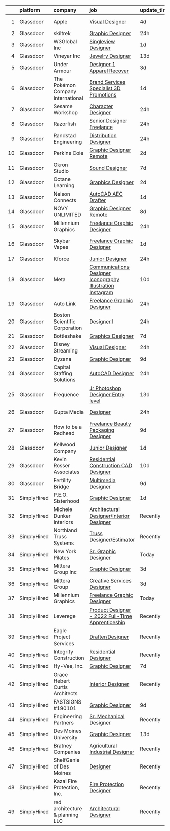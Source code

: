 

|    | platform    | company                           | job                                                                                                                                                                                                                                                                                                                                                                                                                                                                                                                                                                                                                                                                                                                                                                                                                                                                                                                                                                                                                                                                                                                                                                                                                                                                                                                           | update_time   | location             |
|---:|:------------|:----------------------------------|:------------------------------------------------------------------------------------------------------------------------------------------------------------------------------------------------------------------------------------------------------------------------------------------------------------------------------------------------------------------------------------------------------------------------------------------------------------------------------------------------------------------------------------------------------------------------------------------------------------------------------------------------------------------------------------------------------------------------------------------------------------------------------------------------------------------------------------------------------------------------------------------------------------------------------------------------------------------------------------------------------------------------------------------------------------------------------------------------------------------------------------------------------------------------------------------------------------------------------------------------------------------------------------------------------------------------------|:--------------|:---------------------|
|  1 | Glassdoor   | Apple                             | [Visual Designer](https://www.glassdoor.com/partner/jobListing.htm?pos=129&ao=1136043&s=58&guid=00000182d8fc434a95ad314354e96b35&src=GD_JOB_AD&t=SR&vt=w&cs=1_b989f69f&cb=1661497787652&jobListingId=1008084546211&jrtk=3-0-1gbcfogr8ia20801-1gbcfogrti17e801-f8d7bc85f08e5861-)                                                                                                                                                                                                                                                                                                                                                                                                                                                                                                                                                                                                                                                                                                                                                                                                                                                                                                                                                                                                                                              | 4d            | Cupertino, CA        |
|  2 | Glassdoor   | skiltrek                          | [Graphic Designer](https://www.glassdoor.com/partner/jobListing.htm?pos=111&ao=1136043&s=58&guid=00000182d8fc434a95ad314354e96b35&src=GD_JOB_AD&t=SR&vt=w&ea=1&cs=1_fa469fff&cb=1661497787651&jobListingId=1008093573531&jrtk=3-0-1gbcfogr8ia20801-1gbcfogrti17e801-7b8d5e09ddf61161-)                                                                                                                                                                                                                                                                                                                                                                                                                                                                                                                                                                                                                                                                                                                                                                                                                                                                                                                                                                                                                                        | 24h           | Remote               |
|  3 | Glassdoor   | W3Global Inc                      | [Singleview Designer](https://www.glassdoor.com/partner/jobListing.htm?pos=103&ao=1110586&s=58&guid=00000182d8fc434a95ad314354e96b35&src=GD_JOB_AD&t=SR&vt=w&ea=1&cs=1_d8d3fff6&cb=1661497787650&jobListingId=1008091319368&cpc=654405A9B1E0A9F5&jrtk=3-0-1gbcfogr8ia20801-1gbcfogrti17e801-7c349743649962cb--6NYlbfkN0DQr0I1mkHTYCHIQl-Z2q2GFo8_WIakD9g7JG9Jpso0F1szWHTNQT333qdHOIIMC5WKahooAly4FgyfdJKk8LSDHsphGXFh2M6R8YXiNiG-jsn-1qS6WLs7CnqXXJogJhSQw4l3GEDzGVixJfaLCbya9M0InVpPFyw4eEU-CxfbIwB4Ekefs2igb8rFcb6REePYgCwMH3Pt2aggypEelEIOKJvQ6wcZMxYTq4ao09Bs8qarp92bvNzBmdWxbzHiKD43WLMeKF_78RmwcRMZ6qRg2AYHN0fkXZ_6AvHHjoaxcb-3gJnkwJVu4yFrvcBfOH_FHCj2ORrW_sVFcS-87qh-qOlwgVteNDYQgbiuh1Y-QR3_FppCJpv20jFbRuhgrVz6e6likPGiC4SZc7k_PacZHO7-saAHaSajovhyDU-XLiccUTKxa4FrMza26zHfyu9wa85M9K4upvGNwUFtqTuYxe_8p8BkxnClwdMBgKYvl2xz2wVsx2Xt9BsZM4JVT35B5ceU5gKYYfAjeLG0qAiVYrzBLCcjrj2BsaEU78hJmjmapFKR4vhR2Kf45d5bqztlc7KaJJXeuA%3D%3D)                                                                                                                                                                                                                                                                                                                                                                                    | 1d            | Remote               |
|  4 | Glassdoor   | Vineyar Inc                       | [Jewelry Designer](https://www.glassdoor.com/partner/jobListing.htm?pos=109&ao=1136043&s=58&guid=00000182d8fc434a95ad314354e96b35&src=GD_JOB_AD&t=SR&vt=w&ea=1&cs=1_484f9345&cb=1661497787651&jobListingId=1008068821309&jrtk=3-0-1gbcfogr8ia20801-1gbcfogrti17e801-e85c44dfee557fe5-)                                                                                                                                                                                                                                                                                                                                                                                                                                                                                                                                                                                                                                                                                                                                                                                                                                                                                                                                                                                                                                        | 13d           | Remote               |
|  5 | Glassdoor   | Under Armour                      | [Designer 1  Apparel   Recover](https://www.glassdoor.com/partner/jobListing.htm?pos=112&ao=1136043&s=58&guid=00000182d8fc434a95ad314354e96b35&src=GD_JOB_AD&t=SR&vt=w&cs=1_abaa8f6c&cb=1661497787651&jobListingId=1008086113161&jrtk=3-0-1gbcfogr8ia20801-1gbcfogrti17e801-a10417a528aa828c-)                                                                                                                                                                                                                                                                                                                                                                                                                                                                                                                                                                                                                                                                                                                                                                                                                                                                                                                                                                                                                                | 3d            | New York, NY         |
|  6 | Glassdoor   | The Pokémon Company International | [Brand Services Specialist  3D   Promotions ](https://www.glassdoor.com/partner/jobListing.htm?pos=101&ao=1110586&s=58&guid=00000182d8fc434a95ad314354e96b35&src=GD_JOB_AD&t=SR&vt=w&cs=1_ef157d5d&cb=1661497787649&jobListingId=1008091253989&cpc=FB7E4A1762AE5BEC&jrtk=3-0-1gbcfogr8ia20801-1gbcfogrti17e801-4e97d5cf0f48728e--6NYlbfkN0CsgUO0V2fSZxJANSxJiftVXeq1wpG4BxYFHzXoW0hPJnnKXvOitF3aOGGKDfgwzkRXDV856MVr5ouNzS4Oce-3UyZot9xjG4yMiye54OZapTocgdF74un9tEdPJsJeju9BCL_iU4bDjTI5zmxCz9X48VJS8G9mljafO-eukz1de25MbyaIlMuobSoDVZMiF6J8r3iior2B5Qy4SpaoYfFSty_JqtPl82cVMMzx6pLk2GB-pyM-IGeoBle1EnGaM6wq6eUCeYrLWRvh7pR3QELNy1e-dDE-M44DtCZvr9Y-GsqEXhyM9aGC3vSEws0V2SgqPlv8Dt93nRVUvVRCJx_3jvV9_9V_YCpig9nXPnBK2rP6vJgay6zysDrTJ-uQ5kvufLj7aCoBQiB6_0vd2g2RsxnCdx2P_I8S21k5zK61a0p-GxQEgJBZ2GEo5uqI7gOzp0d8KNaZZdenKTU3I2WbxlGzBdJvW5l855pL_M8kXrMCmmSzTiO-nFsRCfoGBTLtZaeEI_TRdDRRs6RC5yQzSK5Slr83yc-_cScGBiBGneTyaKsmSkLAjRKr97E89SHR1lrsdr3dNvS0Kt06O-h2TmZDTKuvVbDISE3D3O2PusyoHHgX8U08L2YBMrYLW5kcDbYnyZAvFz-eWp5TD6l36eeiAkktQlBcajlv6qGgNakXX_lfdEjhqOx8bZ8pnbk6DTriNDVgKd0mkQeAtuionNZlKiUhOH0qJ2Hf-8LPtO9ICUsE-OD-ByxyXUJfFnze-9spTADeuOJV46zj8UemhTuWHrOBNukDr635YA9RundpwoDil2sWpd_a194PsrSZKmIqQKnZ7CMcN2gx3gx415V9WGWQLh6ljI0WnMHG8z-LBv7VcVIbtiFXK794duPwFRgC06lKQwRRLbL18xU8rvDGnOAosPMRWMofP-xrlQ%3D%3D) | 1d            | Seattle, WA          |
|  7 | Glassdoor   | Sesame Workshop                   | [Character Designer](https://www.glassdoor.com/partner/jobListing.htm?pos=123&ao=1136043&s=58&guid=00000182d8fc434a95ad314354e96b35&src=GD_JOB_AD&t=SR&vt=w&cs=1_0b71f29d&cb=1661497787652&jobListingId=1008093262209&jrtk=3-0-1gbcfogr8ia20801-1gbcfogrti17e801-eb4547dd63fffbe7-)                                                                                                                                                                                                                                                                                                                                                                                                                                                                                                                                                                                                                                                                                                                                                                                                                                                                                                                                                                                                                                           | 24h           | New York, NY         |
|  8 | Glassdoor   | Razorfish                         | [Senior Designer  Freelance ](https://www.glassdoor.com/partner/jobListing.htm?pos=127&ao=1136043&s=58&guid=00000182d8fc434a95ad314354e96b35&src=GD_JOB_AD&t=SR&vt=w&cs=1_f83c20f0&cb=1661497787652&jobListingId=1008095529967&jrtk=3-0-1gbcfogr8ia20801-1gbcfogrti17e801-6217769ca13291f9-)                                                                                                                                                                                                                                                                                                                                                                                                                                                                                                                                                                                                                                                                                                                                                                                                                                                                                                                                                                                                                                  | 24h           | Austin, TX           |
|  9 | Glassdoor   | Randstad Engineering              | [Distribution Designer](https://www.glassdoor.com/partner/jobListing.htm?pos=104&ao=1110586&s=58&guid=00000182d8fc434a95ad314354e96b35&src=GD_JOB_AD&t=SR&vt=w&ea=1&cs=1_cc133700&cb=1661497787650&jobListingId=1008094903285&cpc=6FC5BA77C9A4CD78&jrtk=3-0-1gbcfogr8ia20801-1gbcfogrti17e801-f5f7a316f666815a--6NYlbfkN0BDx217eft1lC7uqItkaModCFPNh_e0lnHdKkvEJecXwu4gIqA7CFTnvSYR8MShG5aPG82YAK-hcAoPXZawdyi9kJ28XkLsZ7oCNV04re1CGEDox95nUnDirRd_AQeeCe7yrxAKj7Oa_A9Sa8Ia_83KSG26RTqiw5RDSxULNlvXcYyAVkejzTjFHJyG4op1iHe0IGqK0h59twx9JTdPijLN3mlnI9EzsdXi7BToeFmNhMIS8NYXRik4IJutMsHAu5uquvfRvywx3gpjHT-SMoKpdqmgXgPtYxsC-ht8H1qOvY_n8RGPunv5eYD1WLkCpn3OQzqUAn2TAu__YFZJnQVBNHWyPhFL_7pNcHl7Vcq5gsfucqICNPdCO2RRqqzy3ZGlENFKia-ZXWWppPUSXzJBNRmBESpGsS8EsK17Gg6ek6InnZtFAVH2i42iCW7LQG3t_A69bwU4O4pTnEHrf86tPDiBhDXjW1xfnya7-tqXHI0ZiYVBeguQZd3qawd9u2GAgw2H1mIcD5263AUUgO1d8PVldLpl8UtCfBij5HG0cuVR62h__6ZP46YOSNY7dmW-yDz6PGkHbyZBAIONZU4d-WO4axPTqBr0HCEx0i3xI9nHCbueiWZi1pMlcuJ3TIIKLuft_DD9Rg%3D%3D)                                                                                                                                                                                                                                                                                                                  | 24h           | Walled Lake, MI      |
| 10 | Glassdoor   | Perkins Coie                      | [Graphic Designer   Remote](https://www.glassdoor.com/partner/jobListing.htm?pos=113&ao=1136043&s=58&guid=00000182d8fc434a95ad314354e96b35&src=GD_JOB_AD&t=SR&vt=w&cs=1_85406dde&cb=1661497787651&jobListingId=1008088557866&jrtk=3-0-1gbcfogr8ia20801-1gbcfogrti17e801-ebd22c716f2ff4d3-)                                                                                                                                                                                                                                                                                                                                                                                                                                                                                                                                                                                                                                                                                                                                                                                                                                                                                                                                                                                                                                    | 2d            | Seattle, WA          |
| 11 | Glassdoor   | Okron Studio                      | [Sound Designer](https://www.glassdoor.com/partner/jobListing.htm?pos=106&ao=1136043&s=58&guid=00000182d8fc434a95ad314354e96b35&src=GD_JOB_AD&t=SR&vt=w&ea=1&cs=1_93e290a6&cb=1661497787650&jobListingId=1008079733036&jrtk=3-0-1gbcfogr8ia20801-1gbcfogrti17e801-d7d03bc56f607eed-)                                                                                                                                                                                                                                                                                                                                                                                                                                                                                                                                                                                                                                                                                                                                                                                                                                                                                                                                                                                                                                          | 7d            | Remote               |
| 12 | Glassdoor   | Octane Learning                   | [Graphics Designer](https://www.glassdoor.com/partner/jobListing.htm?pos=122&ao=1136043&s=58&guid=00000182d8fc434a95ad314354e96b35&src=GD_JOB_AD&t=SR&vt=w&ea=1&cs=1_fc877a27&cb=1661497787652&jobListingId=1008088059425&jrtk=3-0-1gbcfogr8ia20801-1gbcfogrti17e801-8c0e59c7eee0087d-)                                                                                                                                                                                                                                                                                                                                                                                                                                                                                                                                                                                                                                                                                                                                                                                                                                                                                                                                                                                                                                       | 2d            | Princeton, NJ        |
| 13 | Glassdoor   | Nelson Connects                   | [AutoCAD AEC Drafter](https://www.glassdoor.com/partner/jobListing.htm?pos=116&ao=1136043&s=58&guid=00000182d8fc434a95ad314354e96b35&src=GD_JOB_AD&t=SR&vt=w&ea=1&cs=1_27be397b&cb=1661497787651&jobListingId=1008091548028&jrtk=3-0-1gbcfogr8ia20801-1gbcfogrti17e801-f448d292e1d6b3d0-)                                                                                                                                                                                                                                                                                                                                                                                                                                                                                                                                                                                                                                                                                                                                                                                                                                                                                                                                                                                                                                     | 1d            | Remote               |
| 14 | Glassdoor   | NOVY UNLIMITED                    | [Graphic Designer  Remote ](https://www.glassdoor.com/partner/jobListing.htm?pos=115&ao=1136043&s=58&guid=00000182d8fc434a95ad314354e96b35&src=GD_JOB_AD&t=SR&vt=w&ea=1&cs=1_a66c8748&cb=1661497787651&jobListingId=1008076560976&jrtk=3-0-1gbcfogr8ia20801-1gbcfogrti17e801-278821e63e23f65f-)                                                                                                                                                                                                                                                                                                                                                                                                                                                                                                                                                                                                                                                                                                                                                                                                                                                                                                                                                                                                                               | 8d            | Remote               |
| 15 | Glassdoor   | Millennium Graphics               | [Freelance Graphic Designer](https://www.glassdoor.com/partner/jobListing.htm?pos=107&ao=1136043&s=58&guid=00000182d8fc434a95ad314354e96b35&src=GD_JOB_AD&t=SR&vt=w&ea=1&cs=1_73acc214&cb=1661497787650&jobListingId=1008093608696&jrtk=3-0-1gbcfogr8ia20801-1gbcfogrti17e801-0043bb824ce4f82d-)                                                                                                                                                                                                                                                                                                                                                                                                                                                                                                                                                                                                                                                                                                                                                                                                                                                                                                                                                                                                                              | 24h           | Remote               |
| 16 | Glassdoor   | Skybar Vapes                      | [Freelance Graphic Designer](https://www.glassdoor.com/partner/jobListing.htm?pos=128&ao=1136043&s=58&guid=00000182d8fc434a95ad314354e96b35&src=GD_JOB_AD&t=SR&vt=w&ea=1&cs=1_5a1c65ac&cb=1661497787652&jobListingId=1008091466649&jrtk=3-0-1gbcfogr8ia20801-1gbcfogrti17e801-60f2be45de26160b-)                                                                                                                                                                                                                                                                                                                                                                                                                                                                                                                                                                                                                                                                                                                                                                                                                                                                                                                                                                                                                              | 1d            | Sterling Heights, MI |
| 17 | Glassdoor   | Kforce                            | [Junior Designer](https://www.glassdoor.com/partner/jobListing.htm?pos=102&ao=1110586&s=58&guid=00000182d8fc434a95ad314354e96b35&src=GD_JOB_AD&t=SR&vt=w&cs=1_dbf747f9&cb=1661497787649&jobListingId=1008094267894&cpc=334ABAF5D42DC775&jrtk=3-0-1gbcfogr8ia20801-1gbcfogrti17e801-817b2b742e64e586--6NYlbfkN0C5IatSLh_Ak1q39eQQoPIxD737RW9NeiYGvIRXkrLjEBkC4LI6KweFWWPiS1PvvlxUGdptNRpw1mKcG6uwONvCySWnoOePvZjv-5UDHtES02hrrnV6BclfjQyml_vWbILDvjFYcbpWqzkbxJHd24OcR_-727oMjFKmKdl_pqhcqYaclFqrMnqXEMqXI-RiJPFyQ8i8Qu738Ea2tdN4XKjmU7WgyI01_LHzijWmveB6G1lVpQYocLFRrJ_f4fl88xgMgGfoBBYlumWHnyuGPAaIE4F7YXUWa1M9tiFRSpuRrz27TGBDAbmvP04rP56gDikOshwblVxKXkNNtMe1zyFN8Iy9JTCanGGVmRZOacBGklsy5HtN44Tto1482rrTrdpk4yG7pcJvcCUEDmGn7vfPabnhEdtrsNHd-WCbGr6Tu51ZpKPPuR2j6w0p_aEC3fU3UBeUA5TUWc5XMR7IWaLcvKBfYS4bnRo0h0VLHHzNt83rNQ3FV3H6Ab-r58p_1R55guzKOm5GLBU4wZOzE34VaKjF_3znumpRcdDk63UWYgFoChfFkF_eQOuXx4lDbFe0vpoPc3yuAukCHpGseVj3uOYPb9G7tF8%3D)                                                                                                                                                                                                                                                                                                                                                                           | 24h           | Draper, UT           |
| 18 | Glassdoor   | Meta                              | [Communications Designer  Iconography   Illustration   Instagram](https://www.glassdoor.com/partner/jobListing.htm?pos=120&ao=1136043&s=58&guid=00000182d8fc434a95ad314354e96b35&src=GD_JOB_AD&t=SR&vt=w&cs=1_a3a0ddf3&cb=1661497787652&jobListingId=1008072504877&jrtk=3-0-1gbcfogr8ia20801-1gbcfogrti17e801-44ce39b614b2a47b-)                                                                                                                                                                                                                                                                                                                                                                                                                                                                                                                                                                                                                                                                                                                                                                                                                                                                                                                                                                                              | 10d           | New York, NY         |
| 19 | Glassdoor   | Auto Link                         | [Freelance Graphic Designer](https://www.glassdoor.com/partner/jobListing.htm?pos=110&ao=1136043&s=58&guid=00000182d8fc434a95ad314354e96b35&src=GD_JOB_AD&t=SR&vt=w&ea=1&cs=1_6888f7ca&cb=1661497787651&jobListingId=1008093730727&jrtk=3-0-1gbcfogr8ia20801-1gbcfogrti17e801-b84267b5104450a8-)                                                                                                                                                                                                                                                                                                                                                                                                                                                                                                                                                                                                                                                                                                                                                                                                                                                                                                                                                                                                                              | 24h           | Remote               |
| 20 | Glassdoor   | Boston Scientific Corporation     | [Designer I](https://www.glassdoor.com/partner/jobListing.htm?pos=126&ao=1136043&s=58&guid=00000182d8fc434a95ad314354e96b35&src=GD_JOB_AD&t=SR&vt=w&cs=1_9b889305&cb=1661497787652&jobListingId=1008093711980&jrtk=3-0-1gbcfogr8ia20801-1gbcfogrti17e801-bea0792f6f43c074-)                                                                                                                                                                                                                                                                                                                                                                                                                                                                                                                                                                                                                                                                                                                                                                                                                                                                                                                                                                                                                                                   | 24h           | Arden Hills, MN      |
| 21 | Glassdoor   | Bottleshake                       | [Graphics Designer](https://www.glassdoor.com/partner/jobListing.htm?pos=121&ao=1136043&s=58&guid=00000182d8fc434a95ad314354e96b35&src=GD_JOB_AD&t=SR&vt=w&ea=1&cs=1_115b1ce5&cb=1661497787652&jobListingId=1008078927953&jrtk=3-0-1gbcfogr8ia20801-1gbcfogrti17e801-2a1912e58e1efae4-)                                                                                                                                                                                                                                                                                                                                                                                                                                                                                                                                                                                                                                                                                                                                                                                                                                                                                                                                                                                                                                       | 7d            | Remote               |
| 22 | Glassdoor   | Disney Streaming                  | [Visual Designer](https://www.glassdoor.com/partner/jobListing.htm?pos=119&ao=1136043&s=58&guid=00000182d8fc434a95ad314354e96b35&src=GD_JOB_AD&t=SR&vt=w&cs=1_bfbdcc7c&cb=1661497787651&jobListingId=1008093558407&jrtk=3-0-1gbcfogr8ia20801-1gbcfogrti17e801-4dfa923326da9c16-)                                                                                                                                                                                                                                                                                                                                                                                                                                                                                                                                                                                                                                                                                                                                                                                                                                                                                                                                                                                                                                              | 24h           | New York, NY         |
| 23 | Glassdoor   | Dyzana                            | [Graphic Designer](https://www.glassdoor.com/partner/jobListing.htm?pos=108&ao=1136043&s=58&guid=00000182d8fc434a95ad314354e96b35&src=GD_JOB_AD&t=SR&vt=w&ea=1&cs=1_06fdc4ad&cb=1661497787650&jobListingId=1008074409889&jrtk=3-0-1gbcfogr8ia20801-1gbcfogrti17e801-4da9dba61733c90e-)                                                                                                                                                                                                                                                                                                                                                                                                                                                                                                                                                                                                                                                                                                                                                                                                                                                                                                                                                                                                                                        | 9d            | Remote               |
| 24 | Glassdoor   | Capital Staffing Solutions        | [AutoCAD Designer](https://www.glassdoor.com/partner/jobListing.htm?pos=105&ao=1110586&s=58&guid=00000182d8fc434a95ad314354e96b35&src=GD_JOB_AD&t=SR&vt=w&ea=1&cs=1_92e9262f&cb=1661497787650&jobListingId=1008093707500&jrtk=3-0-1gbcfogr8ia20801-1gbcfogrti17e801-b34f88da730dfd70--6NYlbfkN0AHXq2vAVwR3IH7wgnTMdWCa3HguypIXx0DFudX-u0zu6XSU0N9gDGCMsnO9yvyAfNQ1952TdEl1d8QJz1D6q1_pEeXYsvWB9tkYnVZyyesfq1hvayabJOl8wHOmUKlpK0vz3vkSYWNNCy2qoCJGURjGvuapOyV8bn7Hnti-KOV1jFz2So759reRZtvVcDJW5_XzlagdId0-jEloR3YOnfPE95LlgYytSzTLN1EG8Uv83eyAW1_ebBxhVvHvgLxEX1eFknrwJNt2JC3pOSJJunBZ4d5WjjDOdq2_6bK-Va0YOdQTjSVxhRulECu5310T5oFHoUB26Vz8C7sbdPD_aC43l_z_AucuuJDScX8Q9RBSQYs3BSxHvKj-0fzFZoLrQS2aNqPgVBnPEt_X6MebSTp5MBSiMxoFiewvVjNCr2ejvGChYm5DH93USs8wPsAn7UjWaO_pEf6HesdmMNXzNITyNbzosPtKqCh2mtK7AZitGX7BcRnXOpgUdXrBW2SJ-wLQwAMN9Z37Q%3D%3D)                                                                                                                                                                                                                                                                                                                                                                                                                                                                            | 24h           | Sheboygan Falls, WI  |
| 25 | Glassdoor   | Frequence                         | [Jr  Photoshop Designer  Entry level ](https://www.glassdoor.com/partner/jobListing.htm?pos=117&ao=1136043&s=58&guid=00000182d8fc434a95ad314354e96b35&src=GD_JOB_AD&t=SR&vt=w&ea=1&cs=1_d6d812e5&cb=1661497787651&jobListingId=1008069114444&jrtk=3-0-1gbcfogr8ia20801-1gbcfogrti17e801-ebe8f0f4224f7fa4-)                                                                                                                                                                                                                                                                                                                                                                                                                                                                                                                                                                                                                                                                                                                                                                                                                                                                                                                                                                                                                    | 13d           | Remote               |
| 26 | Glassdoor   | Gupta Media                       | [Designer](https://www.glassdoor.com/partner/jobListing.htm?pos=125&ao=1136043&s=58&guid=00000182d8fc434a95ad314354e96b35&src=GD_JOB_AD&t=SR&vt=w&ea=1&cs=1_124c1af6&cb=1661497787652&jobListingId=1008095246045&jrtk=3-0-1gbcfogr8ia20801-1gbcfogrti17e801-8b301a6a44ccd32c-)                                                                                                                                                                                                                                                                                                                                                                                                                                                                                                                                                                                                                                                                                                                                                                                                                                                                                                                                                                                                                                                | 24h           | Boston, MA           |
| 27 | Glassdoor   | How to be a Redhead               | [Freelance Beauty Packaging Designer](https://www.glassdoor.com/partner/jobListing.htm?pos=114&ao=1136043&s=58&guid=00000182d8fc434a95ad314354e96b35&src=GD_JOB_AD&t=SR&vt=w&ea=1&cs=1_3bd951ab&cb=1661497787651&jobListingId=1008074854296&jrtk=3-0-1gbcfogr8ia20801-1gbcfogrti17e801-3b678a8a9f0d509b-)                                                                                                                                                                                                                                                                                                                                                                                                                                                                                                                                                                                                                                                                                                                                                                                                                                                                                                                                                                                                                     | 9d            | Remote               |
| 28 | Glassdoor   | Kellwood Company                  | [Junior Designer](https://www.glassdoor.com/partner/jobListing.htm?pos=130&ao=1136043&s=58&guid=00000182d8fc434a95ad314354e96b35&src=GD_JOB_AD&t=SR&vt=w&ea=1&cs=1_46912408&cb=1661497787653&jobListingId=1008091652609&jrtk=3-0-1gbcfogr8ia20801-1gbcfogrti17e801-99d4ab55030d7825-)                                                                                                                                                                                                                                                                                                                                                                                                                                                                                                                                                                                                                                                                                                                                                                                                                                                                                                                                                                                                                                         | 1d            | La Puente, CA        |
| 29 | Glassdoor   | Kevin Rosser   Associates         | [Residential Construction CAD Designer](https://www.glassdoor.com/partner/jobListing.htm?pos=124&ao=1136043&s=58&guid=00000182d8fc434a95ad314354e96b35&src=GD_JOB_AD&t=SR&vt=w&ea=1&cs=1_3119942a&cb=1661497787652&jobListingId=1008072106641&jrtk=3-0-1gbcfogr8ia20801-1gbcfogrti17e801-b91a3bc7ede8b7ba-)                                                                                                                                                                                                                                                                                                                                                                                                                                                                                                                                                                                                                                                                                                                                                                                                                                                                                                                                                                                                                   | 10d           | Remote               |
| 30 | Glassdoor   | Fertility Bridge                  | [Multimedia Designer](https://www.glassdoor.com/partner/jobListing.htm?pos=118&ao=1136043&s=58&guid=00000182d8fc434a95ad314354e96b35&src=GD_JOB_AD&t=SR&vt=w&ea=1&cs=1_41781e28&cb=1661497787651&jobListingId=1008074773149&jrtk=3-0-1gbcfogr8ia20801-1gbcfogrti17e801-5987cbfc36d762cf-)                                                                                                                                                                                                                                                                                                                                                                                                                                                                                                                                                                                                                                                                                                                                                                                                                                                                                                                                                                                                                                     | 9d            | Remote               |
| 31 | SimplyHired | P.E.O. Sisterhood                 | [Graphic Designer](https://www.simplyhired.com/job/otxh2q6oMoGRla7Ws1cj2PUvElMbjAKzZYZAEQ9UrndBXfpCcsugwA?q=3d+designer)                                                                                                                                                                                                                                                                                                                                                                                                                                                                                                                                                                                                                                                                                                                                                                                                                                                                                                                                                                                                                                                                                                                                                                                                      | 1d            | Des Moines, IA       |
| 32 | SimplyHired | Michele Dunker Interiors          | [Architectural Designer/Interior Designer](https://www.simplyhired.com/job/uDZ1Uqr1SDUoachiJ2OJjx2UsJW1pAkh3GuVjip16ZWjcGHRRfCXWg?q=3d+designer)                                                                                                                                                                                                                                                                                                                                                                                                                                                                                                                                                                                                                                                                                                                                                                                                                                                                                                                                                                                                                                                                                                                                                                              | Recently      | Logan, UT            |
| 33 | SimplyHired | Northland Truss Systems           | [Truss Designer/Estimator](https://www.simplyhired.com/job/eXHmyhC_G3bspORl7dy3EtkSUZ5FONRXNF4XLaxs3Zc_8M15KEV9IA?q=3d+designer)                                                                                                                                                                                                                                                                                                                                                                                                                                                                                                                                                                                                                                                                                                                                                                                                                                                                                                                                                                                                                                                                                                                                                                                              | Recently      | Fargo, ND            |
| 34 | SimplyHired | New York Pilates                  | [Sr. Graphic Designer](https://www.simplyhired.com/job/-y0S6j2h4rvneUZ8RXjNF_qqe76Herc-WN5YApGYYT0E-YGelysWNQ?q=3d+designer)                                                                                                                                                                                                                                                                                                                                                                                                                                                                                                                                                                                                                                                                                                                                                                                                                                                                                                                                                                                                                                                                                                                                                                                                  | Today         | Remote               |
| 35 | SimplyHired | Mittera Group Inc                 | [Graphic Designer](https://www.simplyhired.com/job/dx_yNPJF0-9yroRWLFfNdfWEvNzPa6c9gy5fZLJZE6Qsa8VkFskkuQ?q=3d+designer)                                                                                                                                                                                                                                                                                                                                                                                                                                                                                                                                                                                                                                                                                                                                                                                                                                                                                                                                                                                                                                                                                                                                                                                                      | 3d            | Des Moines, IA       |
| 36 | SimplyHired | Mittera Group                     | [Creative Services Designer](https://www.simplyhired.com/job/ih2v8tmZjcJpt8YZBbMe7ecTsj9Y7YGgZwO9vZnX0EGjrkBIIsEBJw?q=3d+designer)                                                                                                                                                                                                                                                                                                                                                                                                                                                                                                                                                                                                                                                                                                                                                                                                                                                                                                                                                                                                                                                                                                                                                                                            | 3d            | Des Moines, IA       |
| 37 | SimplyHired | Millennium Graphics               | [Freelance Graphic Designer](https://www.simplyhired.com/job/j0ZdRcEWj8aOK6tNi-2XRn9g20lsCn0GNd7eu-AR1RD_yHde4gjA_w?q=3d+designer)                                                                                                                                                                                                                                                                                                                                                                                                                                                                                                                                                                                                                                                                                                                                                                                                                                                                                                                                                                                                                                                                                                                                                                                            | Today         | Remote               |
| 38 | SimplyHired | Leverege                          | [Product Designer - 2022 Full-Time Apprenticeship](https://www.simplyhired.com/job/f2PnrkNkoKjnF_c7MsOM41LbDj7RDHIKkfuGC1pKOOPB0dNQ0HmV5w?q=3d+designer)                                                                                                                                                                                                                                                                                                                                                                                                                                                                                                                                                                                                                                                                                                                                                                                                                                                                                                                                                                                                                                                                                                                                                                      | Recently      | Remote               |
| 39 | SimplyHired | Eagle Project Services            | [Drafter/Designer](https://www.simplyhired.com/job/-aIcmYeWBaWFx48s4KmpVmxe6vofoD45nJwrbbaAnRivUKLfdB2CsQ?q=3d+designer)                                                                                                                                                                                                                                                                                                                                                                                                                                                                                                                                                                                                                                                                                                                                                                                                                                                                                                                                                                                                                                                                                                                                                                                                      | Recently      | Ruston, LA           |
| 40 | SimplyHired | Integrity Construction            | [Residential Designer](https://www.simplyhired.com/job/t54Wth5I6eR2_qJ859s5TBPxGRB1y7mtRrNuW64l7A0Q-6IXTIxFUw?q=3d+designer)                                                                                                                                                                                                                                                                                                                                                                                                                                                                                                                                                                                                                                                                                                                                                                                                                                                                                                                                                                                                                                                                                                                                                                                                  | Recently      | Ames, IA             |
| 41 | SimplyHired | Hy-Vee, Inc.                      | [Graphic Designer](https://www.simplyhired.com/job/7nXayklVYYFImPxWhnTTQSbcSi7Cg2pbg3L9UmttKavfOrLwxB_DKw?q=3d+designer)                                                                                                                                                                                                                                                                                                                                                                                                                                                                                                                                                                                                                                                                                                                                                                                                                                                                                                                                                                                                                                                                                                                                                                                                      | 7d            | Grimes, IA           |
| 42 | SimplyHired | Grace Hebert Curtis Architects    | [Interior Designer](https://www.simplyhired.com/job/P4uYYbTk44YufM37BPFLKpQnRPhgT-TJJnBVKOfPULdXvverRsfOJA?q=3d+designer)                                                                                                                                                                                                                                                                                                                                                                                                                                                                                                                                                                                                                                                                                                                                                                                                                                                                                                                                                                                                                                                                                                                                                                                                     | Recently      | New Orleans, LA      |
| 43 | SimplyHired | FASTSIGNS #190101                 | [Graphic Designer](https://www.simplyhired.com/job/-t591G0wGK9tZJF-sYTPW1V7enqSlD6cJY7mkU4RQIaMX_1ezXad1g?q=3d+designer)                                                                                                                                                                                                                                                                                                                                                                                                                                                                                                                                                                                                                                                                                                                                                                                                                                                                                                                                                                                                                                                                                                                                                                                                      | 9d            | Clive, IA            |
| 44 | SimplyHired | Engineering Partners              | [Sr. Mechanical Designer](https://www.simplyhired.com/job/6mK26TbVPN7cf3MKrDLkpKO6rjEb0XVSdxLJOTrXOrO1EpYySLpi_A?q=3d+designer)                                                                                                                                                                                                                                                                                                                                                                                                                                                                                                                                                                                                                                                                                                                                                                                                                                                                                                                                                                                                                                                                                                                                                                                               | Recently      | Las Vegas, NV        |
| 45 | SimplyHired | Des Moines University             | [Graphic Designer](https://www.simplyhired.com/job/kcAKcrPVOjHj5OYpmrgVUwYcwG9WdlmDJBAuZ9iLR7mGnBMDar5lUA?q=3d+designer)                                                                                                                                                                                                                                                                                                                                                                                                                                                                                                                                                                                                                                                                                                                                                                                                                                                                                                                                                                                                                                                                                                                                                                                                      | 13d           | Des Moines, IA       |
| 46 | SimplyHired | Bratney Companies                 | [Agricultural Industrial Designer](https://www.simplyhired.com/job/Mumz6KfYzwl0Qf-6YYgrNMk_LNtPebzQLCSf-QYmA_szeaNtgnq67Q?q=3d+designer)                                                                                                                                                                                                                                                                                                                                                                                                                                                                                                                                                                                                                                                                                                                                                                                                                                                                                                                                                                                                                                                                                                                                                                                      | Recently      | Des Moines, IA       |
| 47 | SimplyHired | ShelfGenie of Des Moines          | [Designer](https://www.simplyhired.com/job/Kn3SxXyClazFXegwMHyQbjIl76r8k0apoulO4Ygr5yYttBFpO7XXaw?q=3d+designer)                                                                                                                                                                                                                                                                                                                                                                                                                                                                                                                                                                                                                                                                                                                                                                                                                                                                                                                                                                                                                                                                                                                                                                                                              | Recently      | Des Moines, IA       |
| 48 | SimplyHired | Kazal Fire Protection, Inc.       | [Fire Protection Designer](https://www.simplyhired.com/job/Q1dex7tsETJdCpyGTi2pJ3hAmarCmHZ8pckYRk6idfy2Qmg3shUp5g?q=3d+designer)                                                                                                                                                                                                                                                                                                                                                                                                                                                                                                                                                                                                                                                                                                                                                                                                                                                                                                                                                                                                                                                                                                                                                                                              | Recently      | Tucson, AZ           |
| 49 | SimplyHired | red architecture & planning LLC   | [Architectural Designer](https://www.simplyhired.com/job/45I23h2Cosp9fEtKtQVafYRl2eQrecPsTEzdPXu1HilTpOse7wTT3Q?q=3d+designer)                                                                                                                                                                                                                                                                                                                                                                                                                                                                                                                                                                                                                                                                                                                                                                                                                                                                                                                                                                                                                                                                                                                                                                                                | Recently      | Columbus, OH         |